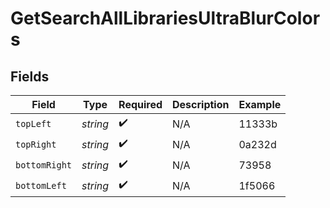 # GetSearchAllLibrariesUltraBlurColors


## Fields

| Field              | Type               | Required           | Description        | Example            |
| ------------------ | ------------------ | ------------------ | ------------------ | ------------------ |
| `topLeft`          | *string*           | :heavy_check_mark: | N/A                | 11333b             |
| `topRight`         | *string*           | :heavy_check_mark: | N/A                | 0a232d             |
| `bottomRight`      | *string*           | :heavy_check_mark: | N/A                | 73958              |
| `bottomLeft`       | *string*           | :heavy_check_mark: | N/A                | 1f5066             |